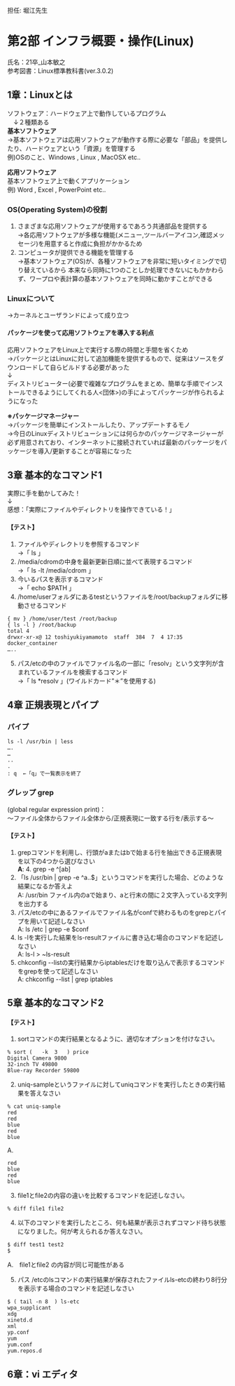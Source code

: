 担任: 堀江先生
# 第2部 インフラ概要・操作(Linux)
氏名：21卒_山本敏之  
参考図書：Linux標準教科書(ver.3.0.2)  

## 1章：Linuxとは
ソフトウェア：ハードウェア上で動作しているプログラム  
　↓２種類ある  
**基本ソフトウェア**   
→基本ソフトウェアは応用ソフトウェアが動作する際に必要な「部品」を提供したり、ハードウェアという「資源」を管理する  
例)OSのこと、Windows , Linux , MacOSX etc..


**応用ソフトウェア**  
基本ソフトウェア上で動くアプリケーション  
例) Word , Excel , PowerPoint etc..  
### OS(Operating System)の役割
1. さまざまな応用ソフトウェアが使用するであろう共通部品を提供する  
→各応用ソフトウェアが多様な機能(メニュー,ツールバーアイコン,確認メッセージ)を用意すると作成に負担がかかるため
2. コンピュータが提供できる機能を管理する  
→基本ソフトウェア(OS)が、各種ソフトウェアを非常に短いタイミングで切り替えているから
本来なら同時に1つのことしか処理できないにもかかわらず、ワープロや表計算の基本ソフトウェアを同時に動かすことができる  

### Linuxについて  
→カーネルとユーザランドによって成り立つ

#### パッケージを使って応用ソフトウェアを導入する利点  

応用ソフトウェアをLinux上で実行する際の時間と手間を省くため  
→パッケージとはLinuxに対して追加機能を提供するもので、従来はソースをダウンロードして自らビルドする必要があった  
↓  
ディストリビューター(必要で複雑なプログラムをまとめ、簡単な手順でインストールできるようにしてくれる人<団体>)の手によってパッケージが作られるようになった  

**※パッケージマネージャー**  
→パッケージを簡単にインストールしたり、アップデートするモノ  
→今日のLinuxディストリビューションには何らかのパッケージマネージャーが必ず用意されており、インターネットに接続されていれば最新のパッケージをパッケージを導入/更新することが容易になった  

## 3章 基本的なコマンド1
実際に手を動かしてみた！  
↓  
感想：「実際にファイルやディレクトリを操作できている！」  

#### 【テスト】  
1. ファイルやディレクトリを参照するコマンド  
→「 ls 」  
2. /media/cdromの中身を最新更新日順に並べて表現するコマンド  
→「 ls -lt /media/cdrom 」  
3. 今いるパスを表示するコマンド  
→「 echo $PATH 」  
4. /home/userフォルダにあるtestというファイルを/root/backupフォルダに移動させるコマンド  
```
{ mv } /home/user/test /root/backup  
{ ls -l } /root/backup   
total 4  
drwxr-xr-x@ 12 toshiyukiyamamoto  staff  384  7  4 17:35 docker_container
…..
```
5. パス/etcの中のファイルでファイル名の一部に「resolv」という文字列が含まれているファイルを検索するコマンド  
→「 ls *resolv 」(ワイルドカード”＊”を使用する)


## 4章 正規表現とパイプ

### **パイプ**
```
ls -l /usr/bin | less
….
…
..
.
: q  ←「q」で一覧表示を終了
```


### グレップ grep  
(global regular expression print)：  
〜ファイル全体からファイル全体から/正規表現に一致する行を/表示する〜  

#### 【テスト】
1. grepコマンドを利用し、行頭がaまたはbで始まる行を抽出できる正規表現を以下の4つから選びなさい  
**A**:   4.  grep -e ^[ab]  
2. 「ls /usr/bin | grep -e ^a..$」というコマンドを実行した場合、どのような結果になるか答えよ  
A:  /usr/bin ファイル内のaで始まり、aと行末の間に２文字入っている文字列を出力する  
3. パス/etcの中にあるファイルでファイル名がconfで終わるものをgrepとパイプを用いて記述しなさい  
A:  ls /etc | grep -e $conf  
4. ls -lを実行した結果をls-resultファイルに書き込む場合のコマンドを記述しなさい  
A: ls-l > ~ls-result  
5. chkconfig --listの実行結果からiptablesだけを取り込んで表示するコマンドをgrepを使って記述しなさい  
A: chkconfig --list | grep iptables


## 5章 基本的なコマンド2  
#### 【テスト】
1. sortコマンドの実行結果となるように、適切なオプションを付けなさい。  
```
% sort (   -k  3   ) price
Digital Camera 9800
32-inch TV 49800
Blue-ray Recorder 59800
```
2. uniq-sampleというファイルに対してuniqコマンドを実行したときの実行結果を答えなさい  
```
% cat uniq-sample
red
red
blue
red
blue
```
A.  
```
red
blue
red
blue
```  

3. file1とfile2の内容の違いを比較するコマンドを記述しなさい。
```
% diff file1 file2
```
4. 以下のコマンドを実行したところ、何も結果が表示されずコマンド待ち状態になりました。何が考えられるか答えなさい。
```
$ diff test1 test2
$  
```
A.　file1とfile2 の内容が同じ可能性がある

5. パス /etcのlsコマンドの実行結果が保存されたファイルls-etcの終わり8行分を表示する場合のコマンドを記述しなさい  
```
$ ( tail -n 8  ) ls-etc
wpa_supplicant
xdg
xinetd.d
xml
yp.conf
yum
yum.conf
yum.repos.d
```
## 6章：vi エディタ


